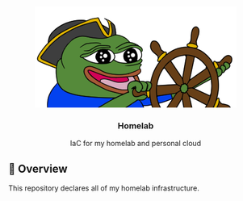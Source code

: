 <center>
  <img src="docs/img/k8shappy.png">

  <h3>Homelab</h2>

  <p>
    IaC for my homelab and personal cloud
  </p>
</center>

## 📖 Overview

This repository declares all of my homelab infrastructure.
